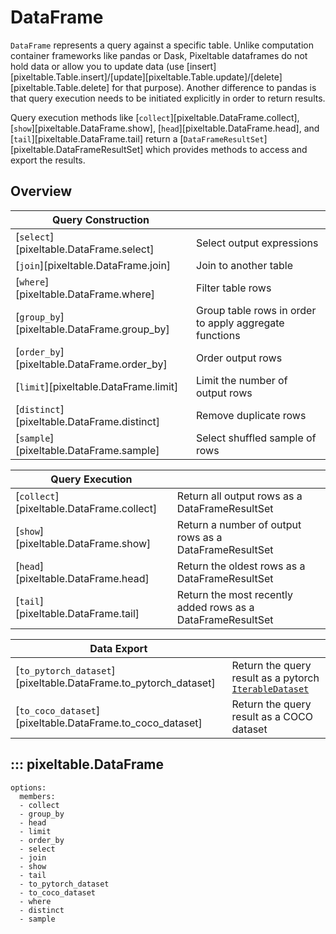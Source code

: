 # DataFrame

`DataFrame` represents a query against a specific table. Unlike computation container frameworks like pandas or Dask,
Pixeltable dataframes do not hold data or allow you to update data
(use [insert][pixeltable.Table.insert]/[update][pixeltable.Table.update]/[delete][pixeltable.Table.delete]
for that purpose).
Another difference to pandas is that query execution needs to be initiated explicitly in order to return results.

Query execution methods like [`collect`][pixeltable.DataFrame.collect], [`show`][pixeltable.DataFrame.show], 
[`head`][pixeltable.DataFrame.head], and [`tail`][pixeltable.DataFrame.tail] return a 
[`DataFrameResultSet`][pixeltable.DataFrameResultSet] which provides methods to access and export the results.

## Overview

| Query Construction                          |                                                       |
|---------------------------------------------|-------------------------------------------------------|
| [`select`][pixeltable.DataFrame.select]     | Select output expressions                             |
| [`join`][pixeltable.DataFrame.join]         | Join to another table                                 |
| [`where`][pixeltable.DataFrame.where]       | Filter table rows                                     |
| [`group_by`][pixeltable.DataFrame.group_by] | Group table rows in order to apply aggregate functions |
| [`order_by`][pixeltable.DataFrame.order_by] | Order output rows                                     |
| [`limit`][pixeltable.DataFrame.limit]       | Limit the number of output rows                       |
| [`distinct`][pixeltable.DataFrame.distinct] | Remove duplicate rows                                 |
| [`sample`][pixeltable.DataFrame.sample]     | Select shuffled sample of rows                        |

| Query Execution                           |                                                  |
|-------------------------------------------|--------------------------------------------------|
| [`collect`][pixeltable.DataFrame.collect] | Return all output rows as a DataFrameResultSet     |
| [`show`][pixeltable.DataFrame.show]       | Return a number of output rows as a DataFrameResultSet |
| [`head`][pixeltable.DataFrame.head]       | Return the oldest rows as a DataFrameResultSet     |
| [`tail`][pixeltable.DataFrame.tail]       | Return the most recently added rows as a DataFrameResultSet |

| Data Export                                                     |                                                                                                                                      |
|-----------------------------------------------------------------|--------------------------------------------------------------------------------------------------------------------------------------|
| [`to_pytorch_dataset`][pixeltable.DataFrame.to_pytorch_dataset] | Return the query result as a pytorch [`IterableDataset`](https://pytorch.org/docs/stable/data.html#torch.utils.data.IterableDataset) |
| [`to_coco_dataset`][pixeltable.DataFrame.to_coco_dataset]       | Return the query result as a COCO dataset                                                                                            |

## ::: pixeltable.DataFrame

    options:
      members:
      - collect
      - group_by
      - head
      - limit
      - order_by
      - select
      - join
      - show
      - tail
      - to_pytorch_dataset
      - to_coco_dataset
      - where
      - distinct
      - sample
